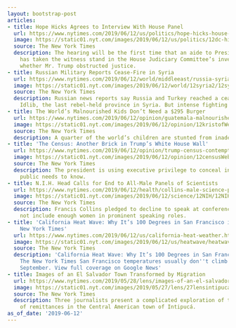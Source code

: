 ```yaml
---
layout: bootstrap-post
articles:
- title: Hope Hicks Agrees to Interview With House Panel
  url: https://www.nytimes.com/2019/06/12/us/politics/hope-hicks-house-testimony.html
  image: https://static01.nyt.com/images/2019/06/12/us/politics/12dc-hicks/12dc-hicks-facebookJumbo.jpg
  source: The New York Times
  description: The hearing will be the first time that an aide to President Trump
    has taken the witness stand in the House Judiciary Committee’s investigation into
    whether Mr. Trump obstructed justice.
- title: Russian Military Reports Cease-Fire in Syria
  url: https://www.nytimes.com/2019/06/12/world/middleeast/russia-syria-cease-fire.html
  image: https://static01.nyt.com/images/2019/06/12/world/12syria2/12syria2-facebookJumbo.jpg
  source: The New York Times
  description: Russian news reports say Russia and Turkey reached a cease-fire in
    Idlib, the last rebel-held province in Syria. But intense fighting continued.
- title: The World’s Malnourished Kids Don’t Need a $295 Burger
  url: https://www.nytimes.com/2019/06/12/opinion/guatemala-malnourished-children.html
  image: https://static01.nyt.com/images/2019/06/12/opinion/12kristofWeb/12kristofWeb-facebookJumbo.jpg
  source: The New York Times
  description: A quarter of the world’s children are stunted from inadequate diets.
- title: 'The Census: Another Brick in Trump’s White House Wall'
  url: https://www.nytimes.com/2019/06/12/opinion/trump-census-contempt.html
  image: https://static01.nyt.com/images/2019/06/12/opinion/12censusWeb/12censusWeb-facebookJumbo.jpg
  source: The New York Times
  description: The president is using executive privilege to conceal information the
    public needs to know.
- title: N.I.H. Head Calls for End to All-Male Panels of Scientists
  url: https://www.nytimes.com/2019/06/12/health/collins-male-science-panels.html
  image: https://static01.nyt.com/images/2019/06/12/science/12NIH/12NIH-facebookJumbo.jpg
  source: The New York Times
  description: Francis Collins pledged to decline to speak at conferences that do
    not include enough women in prominent speaking roles.
- title: 'California Heat Wave: Why It’s 100 Degrees in San Francisco in June - The
    New York Times'
  url: https://www.nytimes.com/2019/06/12/us/california-heat-weather.html
  image: https://static01.nyt.com/images/2019/06/12/us/heatwave/heatwave-facebookJumbo.jpg
  source: The New York Times
  description: 'California Heat Wave: Why It’s 100 Degrees in San Francisco in June
    The New York Times San Francisco temperatures usually don''t climb this high until
    September. View full coverage on Google News'
- title: Images of an El Salvador Town Transformed by Migration
  url: https://www.nytimes.com/2019/05/28/lens/images-of-an-el-salvador-town-transformed-by-migration.html
  image: https://static01.nyt.com/images/2019/05/27/lens/27lensintipuca2/f9803cdaffe64c65b98a4a316abd0bdc-facebookJumbo.jpg
  source: The New York Times
  description: Three journalists present a complicated exploration of the effects
    of remittances in the Central American town of Intipucá.
as_of_date: '2019-06-12'
---
```


